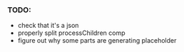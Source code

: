 ### TODO:
- check that it's a json
- properly split processChildren comp
- figure out why some parts are generating placeholder